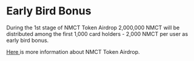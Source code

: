 # Early Bird Bonus

During the 1st stage of NMCT Token Airdrop 2,000,000 NMCT will be distributed among the first 1,000 card holders - 2,000 NMCT per user as early bird bonus.

[Here ](nmct-token-airdrop/1st-stage.md)is more information about NMCT Token Airdrop.

